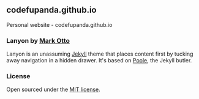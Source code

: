 ## codefupanda.github.io

Personal website - codefupanda.github.io

### Lanyon by [Mark Otto](https://github.com/mdo)

Lanyon is an unassuming [Jekyll](http://jekyllrb.com) theme that places content first by tucking away navigation in a hidden drawer. It's based on [Poole](http://getpoole.com), the Jekyll butler.

### License

Open sourced under the [MIT license](LICENSE.md).
